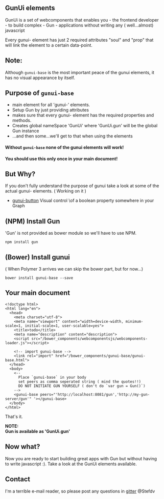 ## GunUi elements
GunUi is a set of webcomponents that enables you - the frontend developer - to build complex - Gun - applications without writing any ( well...almost) javascript

Every gunui- element has just 2 required attributes "soul" and "prop" that will link the element to a certain data-point.
## Note:
Although `gunui-base` is the most important peace of the gunui elements, it has no visual appearance by itself.
## Purpose of `gunui-base`
* main element for all 'gunui-' elements.
* Setup Gun by just providing attributes
* makes sure that every gunui- element has the required properties and methods.
* Creates global nameSpace 'GunUi' where 'GunUi.gun' will be the global Gun instance
* ...and then some...we'll get to that when using the elements

#### Without `gunui-base` none of the gunui elements will work!

#### You should use this only once in your main document!

## But Why?
If you don't fully understand the purpose of gunui take a look at some of the actual gunui- elements. ( Working on it )
* [gunui-button](https://github.com/Stefdv/gunui-button) Visual control  \of a boolean property somewhere in your Graph

## (NPM) Install Gun
'Gun' is not provided as bower module so we'll have to use NPM.

```
npm install gun
```
## (Bower) Install gunui
( When Polymer 3 arrives we can skip the bower part, but for now...)
```
bower install gunui-base --save
```
## Your main document
```
<!doctype html>
<html lang="en">
  <head>
    <meta charset="utf-8">
    <meta name="viewport" content="width=device-width, minimum-scale=1, initial-scale=1, user-scalable=yes">
    <title>todo</title>
    <meta name="description" content="description">
    <script src="/bower_components/webcomponentsjs/webcomponents-loader.js"></script>

    <!-- import gunui-base -->
    <link rel="import" href="/bower_components/gunui-base/gunui-base.html">
  </head>
  <body>
    <--
      Place `gunui-base` in your body
      set peers as comma seperated string ( mind the quotes!!)
      DO NOT INITIATE GUN YOURSELF ( don't do `var gun = Gun()`)
    -->
    <gunui-base peers="'http://localhost:8081/gun','http://my-gun-server/gun'" '></gunui-base>
  </body>
</html>
```
That's it.

<b>NOTE:<br>
Gun is available as 'GunUi.gun'</b>

## Now what?
Now you are ready to start building great apps with Gun but without having to write javascript :). Take a look at the GunUi elements available.

## Contact
I'm a terrible e-mail reader, so please post any questions in [gitter](https://gitter.im/amark/gun) @Stefdv
